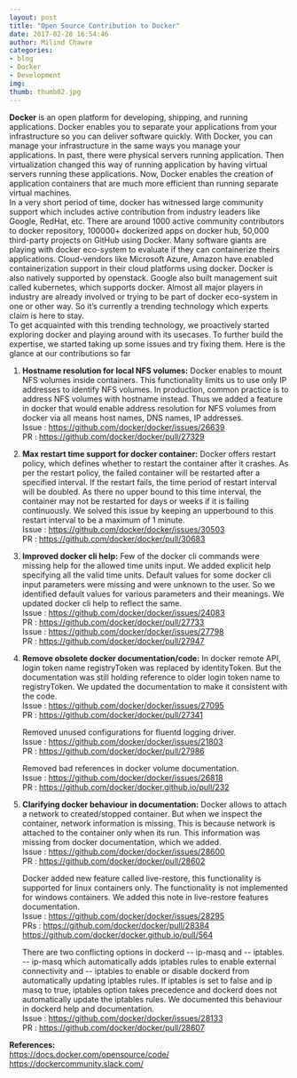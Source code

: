 ```yaml
---
layout: post
title: "Open Source Contribution to Docker"
date: 2017-02-28 16:54:46
author: Milind Chawre
categories:
- blog
- Docker
- Development
img:
thumb: thumb02.jpg
---
```


<b>Docker</b> is an open platform for developing, shipping, and running applications. Docker enables you to separate your applications from your infrastructure so you can deliver software quickly. With Docker, you can manage your infrastructure in the same ways you manage your applications. In past, there were physical servers running application. Then virtualization changed this way of running application by having virtual servers running these applications. Now, Docker enables the creation of application containers that are much more efficient than running separate virtual machines.
</br>
In a very short period of time, docker has witnessed large community support which includes active contribution from industry leaders like Google, RedHat, etc. There are around 1000 active community contributors to docker repository, 100000+ dockerized apps on docker hub, 50,000 third-party projects on GitHub using Docker. Many software giants are playing with docker eco-system to evaluate if they can containerize theirs applications. Cloud-vendors like Microsoft Azure, Amazon have enabled containerization support in their cloud platforms using docker. Docker is also natively supported by openstack. Google also built management suit called kubernetes, which supports docker. Almost all major players in industry are already involved or trying to be part of docker eco-system in one or other way. So it’s currently a trending technology which experts claim is here to stay.
</br>
To get acquainted with this trending technology, we proactively started exploring docker and playing around with its usecases. To further build the expertise, we started taking up some issues and try fixing them. Here is the glance at our contributions so far 

1. **Hostname resolution for local NFS volumes:** 
   Docker enables to mount NFS volumes inside containers. This functionality limits us to use only IP addresses to identify NFS volumes. In production, common practice is to address NFS volumes with hostname instead. Thus we added a feature in docker that would enable address resolution for NFS volumes from docker via all means host names, DNS names, IP addresses.
   </br>
   Issue : https://github.com/docker/docker/issues/26639 </br>
   PR : https://github.com/docker/docker/pull/27329

2. **Max restart time support for docker container:**
   Docker offers restart policy, which defines whether to restart the container after it crashes. As per the restart policy, the failed container will be restarted after a specified interval. If the restart fails, the time period of restart interval will be doubled. As there no upper bound to this time interval, the container may not be restarted for days or weeks if it is failing continuously. We solved this issue by keeping an upperbound to this restart interval to be a maximum of 1 minute.
   </br>
   Issue : https://github.com/docker/docker/issues/30503 </br>
   PR : https://github.com/docker/docker/pull/30683

3. **Improved docker cli help:**
   Few of the docker cli commands were missing help for the allowed time units input. We added explicit help specifying all the valid time units. Default values for some docker cli input parameters were missing and were unknown to the user. So we identified default values for various parameters and their meanings. We updated docker cli help to reflect the same. 
   </br>
   Issue : https://github.com/docker/docker/issues/24083 </br>
   PR : https://github.com/docker/docker/pull/27733 </br>
   Issue : https://github.com/docker/docker/issues/27798 </br>
   PR : https://github.com/docker/docker/pull/27947

4. **Remove obsolete docker documentation/code:** 
   In docker remote API, login token name registryToken was replaced by identityToken. But the documentation was still holding reference to older login token name to registryToken. We updated the documentation to make it consistent with the code. 
   </br>
   Issue : https://github.com/docker/docker/issues/27095 </br>
   PR : https://github.com/docker/docker/pull/27341 
   
   Removed unused configurations for fluentd logging driver. 
   </br>
   Issue : https://github.com/docker/docker/issues/21803 </br>
   PR : https://github.com/docker/docker/pull/27986 
   
   Removed bad references in docker volume documentation.
   </br>
   Issue : https://github.com/docker/docker/issues/26818 </br>
   PR : https://github.com/docker/docker.github.io/pull/232

5. **Clarifying docker behaviour in documentation:**
   Docker allows to attach a network to created/stopped container. But when we inspect the container, network information is missing. This is because network is attached to the container only when its run. This information was missing from docker documentation, which we added. 
   </br>
   Issue : https://github.com/docker/docker/issues/28600 </br>
   PR : https://github.com/docker/docker/pull/28602 
   
   Docker added new feature called live-restore, this functionality is supported for linux containers only. The functionality is not implemented for windows containers. We added this note in live-restore features documentation. 
   </br>
   Issue : https://github.com/docker/docker/issues/28295 </br>
   PRs : https://github.com/docker/docker/pull/28384 </br>
   https://github.com/docker/docker.github.io/pull/564
   
   There are two conflicting options in dockerd -- ip-masq and -- iptables. -- ip-masq which automatically adds iptables rules to enable external connectivity and -- iptables to enable or disable dockerd from automatically updating iptables rules. If iptables is set to false and ip masq to true, iptables option takes precedence and dockerd does not automatically update the iptables rules. We documented this behaviour in dockerd help and documentation.
   </br>
   Issue : https://github.com/docker/docker/issues/28133 </br>
   PR : https://github.com/docker/docker/pull/28607

**References:**
</br>
https://docs.docker.com/opensource/code/ </br>
https://dockercommunity.slack.com/

